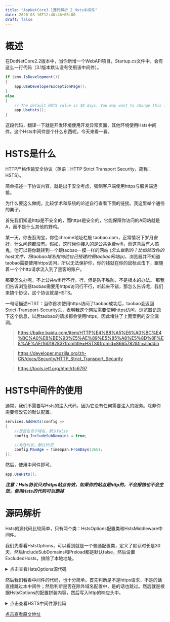 ```yaml
---
title: "AspNetCore3.1源码解析_2_Hsts中间件"
date: 2020-03-16T12:40:46+08:00
draft: false
---
```

# 概述
在DotNetCore2.2版本中，当你新增一个WebAPI项目，Startup.cs文件中，会有这么一行代码（3.1版本默认没有使用该中间件）。
```csharp
if (env.IsDevelopment())
{
    app.UseDeveloperExceptionPage();
}
else
{
    // The default HSTS value is 30 days. You may want to change this for production scenarios, see https://aka.ms/aspnetcore-hsts.
    app.UseHsts();
}
```

这段代码，翻译一下就是开发环境使用开发异常页面，其他环境使用Hsts中间件。这个Hsts中间件是个什么东西呢，今天来看一看。

# HSTS是什么
HTTP严格传输安全协议（英语：HTTP Strict Transport Security，简称：HSTS）。

简单描述一下协议内容，就是出于安全考虑，强制客户端使用https与服务端连接。

为什么要这么做呢，比较学术和系统的论述自行查看下面的链接。我这里举个通俗的栗子。

首先我们知道http是不安全的，而https是安全的，它能保障你访问的A网站就是A，而不是什么其他的野鸡。

某一天，你去逛淘宝，你往chrome地址栏敲 taobao.com，正常情况下岁月安好，什么问题都没有。假如，这时候你接入的是公共免费wifi，而这背后有人搞鬼，他可以将你跳转到一个跟taobao一模一样的网站 *(怎么做到的？比如修改你的host文件，将taobao域名指向他自己搭建的假taobao网站ip)*，浏览器并不知道taobao需要使用https访问，所以无法保护你，你的钱就在你的鼠标点击下，跟随着一个个http请求流入到了黑客的账户。

那要怎么办呢，不上公共wifi行不行，行，但是防不胜防，不是根本的办法。 那我们告诉浏览器taobao需要用https访问行不行，听起来不错，那怎么告诉呢，我们来搞个协议，这个协议就是HSTS。

一句话描述HTST：当你首次使用https访问了taobao成功后，taobao会返回Strict-Transport-Security头，表明我这个网站需要使用https访问，浏览器记录下这个信息，以后taobao的请求都会使用https，因此堵住了上面案例的安全漏洞。

> https://baike.baidu.com/item/HTTP%E4%B8%A5%E6%A0%BC%E4%BC%A0%E8%BE%93%E5%AE%89%E5%85%A8%E5%8D%8F%E8%AE%AE/16018283?fromtitle=HSTS&fromid=8665782&fr=aladdin

> https://developer.mozilla.org/zh-CN/docs/Security/HTTP_Strict_Transport_Security

> https://tools.ietf.org/html/rfc6797

# HSTS中间件的使用
通常，我们不需要写Hsts的注入代码，因为它没有任何需要注入的服务。除非你需要修改它的默认配置。
```csharp
services.AddHsts(config =>
{
    //是否包含子域名，默认false
    config.IncludeSubDomains = true;

    //有效时长，默认30天
    config.MaxAge = TimeSpan.FromDays(365);
});
```

然后，使用中间件即可。
```csharp
app.UseHsts();
```

***注意：Hsts协议只对https站点有效，如果你的站点是http的，不会报错也不会生效，使用Hsts的代码可以删掉***

# 源码解析
Hsts的源代码比较简单，只有两个类：HstsOptions配置类和HstsMiddleware中间件。

我们先看看HstsOptions，可以看到就是一个普通配置类，定义了默认时长是30天，然后IncludeSubDomains和Preload都是默认false，然后设置ExcludedHosts，排除了本地地址。

<details>
<summary>
点击查看HstsOptions源代码
</summary>

```csharp
/// <summary>
/// Options for the Hsts Middleware
/// </summary>
public class HstsOptions
{
    /// <summary>
    /// Sets the max-age parameter of the Strict-Transport-Security header.
    /// </summary>
    /// <remarks>
    /// Max-age is required; defaults to 30 days.
    /// See: https://tools.ietf.org/html/rfc6797#section-6.1.1
    /// </remarks>
    public TimeSpan MaxAge { get; set; } = TimeSpan.FromDays(30);

    /// <summary>
    /// Enables includeSubDomain parameter of the Strict-Transport-Security header.
    /// </summary>
    /// <remarks>
    /// See: https://tools.ietf.org/html/rfc6797#section-6.1.2
    /// </remarks>
    public bool IncludeSubDomains { get; set; }

    /// <summary>
    /// Sets the preload parameter of the Strict-Transport-Security header.
    /// </summary>
    /// <remarks>
    /// Preload is not part of the RFC specification, but is supported by web browsers
    /// to preload HSTS sites on fresh install. See https://hstspreload.org/.
    /// </remarks>
    public bool Preload { get; set; }

    /// <summary>
    /// A list of host names that will not add the HSTS header.
    /// </summary>
    public IList<string> ExcludedHosts { get; } = new List<string>
    {
        "localhost",
        "127.0.0.1", // ipv4
        "[::1]" // ipv6
    };
```
</details>

然后我们看看中间件的代码，也十分简单。首先判断是不是https请求，不是的话直接跳过本中间件；然后判断是否在除外域名配置中，是的话也跳过。然后就是根据HstsOptions的配置拼装内容，然后写入http的响应头中。

<details>
<summary>
点击查看HSTS中间件源代码
</summary>

```csharp
public class HstsMiddleware
{
    private const string IncludeSubDomains = "; includeSubDomains";
    private const string Preload = "; preload";

    private readonly RequestDelegate _next;
    private readonly StringValues _strictTransportSecurityValue;
    private readonly IList<string> _excludedHosts;
    private readonly ILogger _logger;

    /// <summary>
    /// Initialize the HSTS middleware.
    /// </summary>
    /// <param name="next"></param>
    /// <param name="options"></param>
    /// <param name="loggerFactory"></param>
    public HstsMiddleware(RequestDelegate next, IOptions<HstsOptions> options, ILoggerFactory loggerFactory)
    {
        if (options == null)
        {
            throw new ArgumentNullException(nameof(options));
        }

        _next = next ?? throw new ArgumentNullException(nameof(next));

        var hstsOptions = options.Value;
        var maxAge = Convert.ToInt64(Math.Floor(hstsOptions.MaxAge.TotalSeconds))
                        .ToString(CultureInfo.InvariantCulture);
        var includeSubdomains = hstsOptions.IncludeSubDomains ? IncludeSubDomains : StringSegment.Empty;
        var preload = hstsOptions.Preload ? Preload : StringSegment.Empty;
        _strictTransportSecurityValue = new StringValues($"max-age={maxAge}{includeSubdomains}{preload}");
        _excludedHosts = hstsOptions.ExcludedHosts;
        _logger = loggerFactory.CreateLogger<HstsMiddleware>();
    }

    /// <summary>
    /// Initialize the HSTS middleware.
    /// </summary>
    /// <param name="next"></param>
    /// <param name="options"></param>
    public HstsMiddleware(RequestDelegate next, IOptions<HstsOptions> options)
        : this(next, options, NullLoggerFactory.Instance) { }

    /// <summary>
    /// Invoke the middleware.
    /// </summary>
    /// <param name="context">The <see cref="HttpContext"/>.</param>
    /// <returns></returns>
    public Task Invoke(HttpContext context)
    {
        if (!context.Request.IsHttps)
        {
            _logger.SkippingInsecure();
            return _next(context);
        }

        if (IsHostExcluded(context.Request.Host.Host))
        {
            _logger.SkippingExcludedHost(context.Request.Host.Host);
            return _next(context);
        }

        context.Response.Headers[HeaderNames.StrictTransportSecurity] = _strictTransportSecurityValue;
        _logger.AddingHstsHeader();

        return _next(context);
    }

    private bool IsHostExcluded(string host)
    {
        if (_excludedHosts == null)
        {
            return false;
        }

        for (var i = 0; i < _excludedHosts.Count; i++)
        {
            if (string.Equals(host, _excludedHosts[i], StringComparison.OrdinalIgnoreCase))
            {
                return true;
            }
        }
        return false;
    }
```
</details>


[点击查看原文地址](https://holdengong.com/aspnetcore3.1%E6%BA%90%E7%A0%81%E8%A7%A3%E6%9E%90_2_hsts%E4%B8%AD%E9%97%B4%E4%BB%B6/)